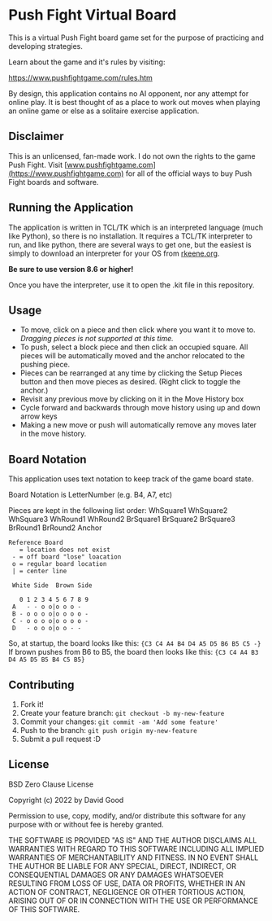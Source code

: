 # Push Fight Virtual Board

This is a virtual Push Fight board game set for the purpose of practicing and developing strategies.

Learn about the game and it's rules by visiting:

https://www.pushfightgame.com/rules.htm

By design, this application contains no AI opponent, nor any attempt for online play. It is best thought of as a place to work out moves when playing an online game or else as a solitaire exercise application.

## Disclaimer

This is an unlicensed, fan-made work. I do not own the rights to the game Push Fight. Visit [www.pushfightgame.com](https://www.pushfightgame.com) for all of the official ways to buy Push Fight boards and software.

## Running the Application

The application is written in TCL/TK which is an interpreted language (much like Python), so there is no installation. It requires a TCL/TK interpreter to run, and like python, there are several ways to get one, but the easiest is simply to download an interpreter for your OS from [rkeene.org](http://tclkits.rkeene.org/fossil/wiki/Downloads).

**Be sure to use version 8.6 or higher!**

Once you have the interpreter, use it to open the .kit file in this repository.

## Usage

- To move, click on a piece and then click where you want it to move to. _Dragging pieces is not supported at this time._
- To push, select a block piece and then click an occupied square. All pieces will be automatically moved and the anchor relocated to the pushing piece.
- Pieces can be rearranged at any time by clicking the Setup Pieces button and then move pieces as desired. (Right click to toggle the anchor.)
- Revisit any previous move by clicking on it in the Move History box
- Cycle forward and backwards through move history using up and down arrow keys
- Making a new move or push will automatically remove any moves later in the move history.

## Board Notation

This application uses text notation to keep track of the game board state.

Board Notation is LetterNumber (e.g. B4, A7, etc)

Pieces are kept in the following list order:
WhSquare1 WhSquare2 WhSquare3 WhRound1 WhRound2 BrSquare1 BrSquare2 BrSquare3 BrRound1 BrRound2 Anchor

``` text
Reference Board
   = location does not exist
 - = off board "lose" loacation
 o = regular board location
 | = center line

 White Side  Brown Side

   0 1 2 3 4 5 6 7 8 9
 A   - - o o|o o o -
 B - o o o o|o o o o -
 C - o o o o|o o o o -
 D   - o o o|o o - -
```

So, at startup, the board looks like this: `{C3 C4 A4 B4 D4 A5 D5 B6 B5 C5 -}`
If brown pushes from B6 to B5, the board then looks like this: `{C3 C4 A4 B3 D4 A5 D5 B5 B4 C5 B5}`


## Contributing

1. Fork it!
2. Create your feature branch: `git checkout -b my-new-feature`
3. Commit your changes: `git commit -am 'Add some feature'`
4. Push to the branch: `git push origin my-new-feature`
5. Submit a pull request :D

## License

BSD Zero Clause License

Copyright (c) 2022 by David Good

Permission to use, copy, modify, and/or distribute this software for any purpose with or without fee is hereby granted.

THE SOFTWARE IS PROVIDED "AS IS" AND THE AUTHOR DISCLAIMS ALL WARRANTIES WITH REGARD TO THIS SOFTWARE INCLUDING ALL IMPLIED WARRANTIES OF MERCHANTABILITY AND FITNESS. IN NO EVENT SHALL THE AUTHOR BE LIABLE FOR ANY SPECIAL, DIRECT, INDIRECT, OR CONSEQUENTIAL DAMAGES OR ANY DAMAGES WHATSOEVER RESULTING FROM LOSS OF USE, DATA OR PROFITS, WHETHER IN AN ACTION OF CONTRACT, NEGLIGENCE OR OTHER TORTIOUS ACTION, ARISING OUT OF OR IN CONNECTION WITH THE USE OR PERFORMANCE OF THIS SOFTWARE.
